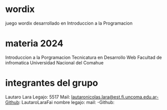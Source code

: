 # wordix
juego wordix desarrollado en Introduccion a la Programacion
# materia 2024
Introduccion a la Porgramacion 
Tecnicatura en Desarrollo Web
Facultad de infromatica
Universidad Nacional del Comahue
# integrantes del grupo
Lautaro Lara Legajo: 5517 Mail: lautaronicolas.lara@est.fi.uncoma.edu.ar-Github: LautaroLaraFai
nombre legajo: mail: -Github: